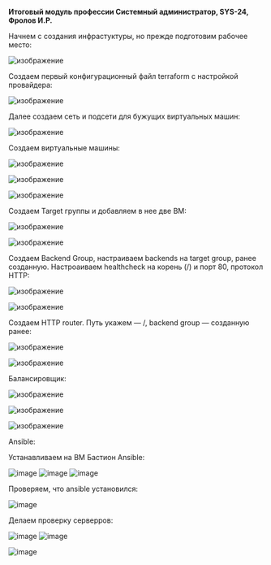 **Итоговый модуль профессии Системный администратор, SYS-24, Фролов И.Р.**

Начнем с создания инфрастуктуры, но прежде подготовим рабочее место:

![изображение](https://github.com/user-attachments/assets/286f40c4-bea2-4097-98f0-8ca90805e91d)

Создаем первый конфигурационный файл terraform с настройкой провайдера:

![изображение](https://github.com/user-attachments/assets/ad9d7ee7-9b24-4c79-8190-c6eb1df438ce)

Далее создаем сеть и подсети для бужущих виртуальных машин:

![изображение](https://github.com/user-attachments/assets/ea8dc17a-1508-448c-81b2-5071d59abc4c)

Создаем виртуальные машины:

![изображение](https://github.com/user-attachments/assets/3b16825e-e623-4586-831c-eec3a6becfa9)

![изображение](https://github.com/user-attachments/assets/2e0203e4-6403-4b71-a55a-2075e16f08b4)

![изображение](https://github.com/user-attachments/assets/6f4a2040-d73f-49b3-978d-56c803d6b364)

Создаем Target группы и добавляем в нее две ВМ:

![изображение](https://github.com/user-attachments/assets/048de38c-d623-4629-b4db-a436fe8414bb)

![изображение](https://github.com/user-attachments/assets/90af9363-08b4-41a9-83c6-d5d4a25cd0fd)

Создаем Backend Group, настраиваем backends на target group, ранее созданную. Настроаиваем healthcheck на корень (/) и порт 80, протокол HTTP:

![изображение](https://github.com/user-attachments/assets/c75b4221-8112-49e3-94c8-78ef6036c615)

![изображение](https://github.com/user-attachments/assets/2ea6f39d-8844-4421-a723-9ac0d8f9e47c)

Создаем HTTP router. Путь укажем — /, backend group — созданную ранее:

![изображение](https://github.com/user-attachments/assets/6a12746e-cef9-4def-89e9-ff3774efb72a)

![изображение](https://github.com/user-attachments/assets/9f5e484c-0a2c-4304-947c-20f679c6123f)

Балансировщик:

![изображение](https://github.com/user-attachments/assets/ff145ebd-9674-4d2a-8df1-189d1b903ec8)

![изображение](https://github.com/user-attachments/assets/9610f4a3-47c9-4f0d-afc8-37d1da6f2655)

![изображение](https://github.com/user-attachments/assets/b0fa6888-ba9a-4812-b21a-be1821c1b1cc)

Ansible:

Устанавливаем на ВМ Бастион Ansible:

![image](https://github.com/user-attachments/assets/5ed948de-b49c-4bd1-bbad-c82b42e9efb9)
![image](https://github.com/user-attachments/assets/106ad159-e8f2-45bb-b043-7bf9d087c71e)
![image](https://github.com/user-attachments/assets/60503ed4-1f5a-409d-9ac4-8cb478ca611b)

Проверяем, что ansible установился:

![image](https://github.com/user-attachments/assets/36238085-2851-4c9d-bb3f-354a2eed46a2)

Делаем проверку серверров:

![image](https://github.com/user-attachments/assets/1e88762d-2417-4d49-a81a-be7e1dad7267)
![image](https://github.com/user-attachments/assets/319873fb-fb22-40f1-9bb0-03d822bee3ba)


![image](https://github.com/user-attachments/assets/cada0d18-a0f8-489d-9952-68e9327415a5)


